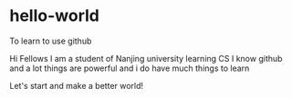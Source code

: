 # hello-world
To learn to use github

Hi Fellows
I am a student of Nanjing university
learning CS
I know github and a lot things are powerful
and i do have much things to learn

Let's start and make a better world!
